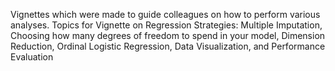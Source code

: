 Vignettes which were made to guide colleagues on how to perform various analyses.
Topics for Vignette on Regression Strategies: Multiple Imputation, Choosing how many degrees of freedom to spend in your model, Dimension Reduction, Ordinal Logistic Regression, Data Visualization, and Performance Evaluation
